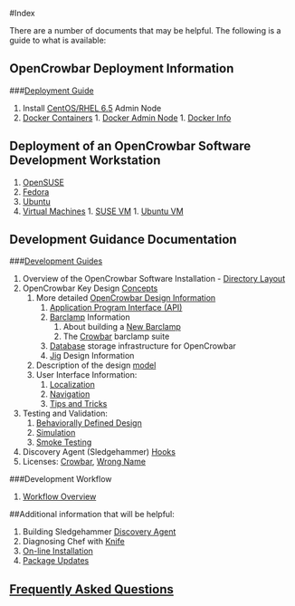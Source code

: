 #Index

There are a number of documents that may be helpful. The following is a guide to what is available:

## OpenCrowbar Deployment Information
###[Deployment Guide](./deployment-guide)
  1. Install [CentOS/RHEL 6.5](./deployment-guide/Install-CentOS-RHEL-6.5-AdminNode.md) Admin Node
  1. [Docker Containers](./development-guides/dev-systems/docker)
    1. [Docker Admin Node](./development-guides/dev-systems/docker/docker-admin.md)
    1. [Docker Info](./development-guides/dev-systems/docker/README.md)

## Deployment of an OpenCrowbar Software Development Workstation

  1. [OpenSUSE](./development-guides/dev-systems/dev-openSUSE-images.md)
  1. [Fedora](./development-guides/dev-systems/dev-vm-Fedora.md)
  1. [Ubuntu](./development-guides/dev-systems/dev-ubuntu-12.04.03.md)
  1. [Virtual Machines](./development-guides/dev-systems/dev-vm.md)
    1. [SUSE VM](./development-guides/dev-systems/dev-vm-SUSE.md)
    1. [Ubuntu VM](./development-guides/dev-systems/dev-vm-Ubuntu.md)

## Development Guidance Documentation
###[Development Guides](./development-guides)

  1. Overview of the OpenCrowbar Software Installation - [Directory Layout](./OpenCrowbar-DirectoryLayout.md)
  1. OpenCrowbar Key Design [Concepts](./development-guides/concepts.md)
      1. More detailed [OpenCrowbar Design Information](./development-guides/OCB-DesignInfo.md)
           1. [Application Program Interface (API)](./development-guides/api.md)
           1. [Barclamp](./development-guides/barclamps.md) Information
              1. About building a [New Barclamp](./development-guides/new_barclamp.md)
              1. The [Crowbar](./development-guides/barclamps/crowbar.md)  barclamp suite
           1. [Database](./development-guides/database.md) storage infrastructure for OpenCrowbar
           1. [Jig](./development-guides/concepts/jigs.md) Design Information
      1. Description of the design [model](./development-guides/concepts/model.md)
      1. User Interface Information:
           1. [Localization](./development-guides/ui/localization.md)
           1. [Navigation](./development-guides/ui/navigation.md)
           1. [Tips and Tricks](./development-guides/ui/tips_and_tricks.md)
  1. Testing and Validation:
      1. [Behaviorally Defined Design](./development-guides/testing/bdd.md)
      1. [Simulation](./development-guides/testing/simulator.md)
      1. [Smoke Testing](./development-guides/workflow/smoketesting.md)
  1. Discovery Agent (Sledgehammer) [Hooks](./development-guides/workflow/sledgehammer-hooks.md)
  1. Licenses: [Crowbar](./licenses/crowbar.md), [Wrong Name](./licenses/wrong_name.md)

###Development Workflow
  1. [Workflow Overview](./development-guides/workflow/dev-workflow-overview.md)


##Additional information that will be helpful:

1. Building Sledgehammer [Discovery Agent](./development-guides/workflow/dev-build-sledgehammer.md)
1. Diagnosing Chef with [Knife](./development-guides/workflow/knife-config.md)
1. [On-line Installation](./development-guides/workflow/online-install.md)
1. [Package Updates](./development-guides/workflow/package-updates.md)


## [Frequently Asked Questions](./faq.md)
